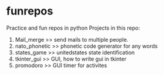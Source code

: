 # funrepos
Practice and fun repos in python
Projects in this repo:
1. Mail_merge >> send mails to multiple people.
2. nato_phonetic >> phonetic code generator for any words
3. states_game >> unitedstates state identification
4. tkinter_gui >> GUI, how to write gui in tkinter
5. promodoro >> GUI timer for activites
